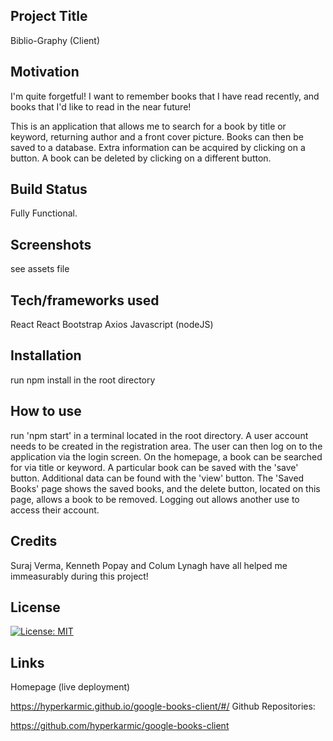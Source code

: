 ## Project Title
Biblio-Graphy (Client)

## Motivation
I'm quite forgetful!  I want to remember books that I have read recently, and books that I'd like to read in the near future!

This is an application that allows me to search for a book by title or keyword, returning author and a front cover picture.  Books can then be saved to a database.  Extra information can be acquired by clicking on a button.  A book can be deleted by clicking on a different button.

## Build Status

Fully Functional.

## Screenshots
see assets file

## Tech/frameworks used
React
React Bootstrap
Axios
Javascript (nodeJS)

## Installation
run npm install in the root directory

## How to use
run 'npm start' in a terminal located in the root directory.  A user account needs to be created in the registration area.  The user can then log on to the application via the login screen.  On the homepage, a book can be searched for via title or keyword.  A particular book can be saved with the 'save' button.  Additional data can be found with the 'view' button.  The 'Saved Books' page shows the saved books, and the delete button, located on this page, allows a book to be removed.  Logging out allows another use to access their account.

## Credits
Suraj Verma, Kenneth Popay and Colum Lynagh have all helped me immeasurably during this project!

## License

[![License: MIT](https://img.shields.io/badge/License-MIT-yellow.svg)](https://opensource.org/licenses/MIT)

## Links
Homepage (live deployment)

https://hyperkarmic.github.io/google-books-client/#/
Github Repositories:

 https://github.com/hyperkarmic/google-books-client


